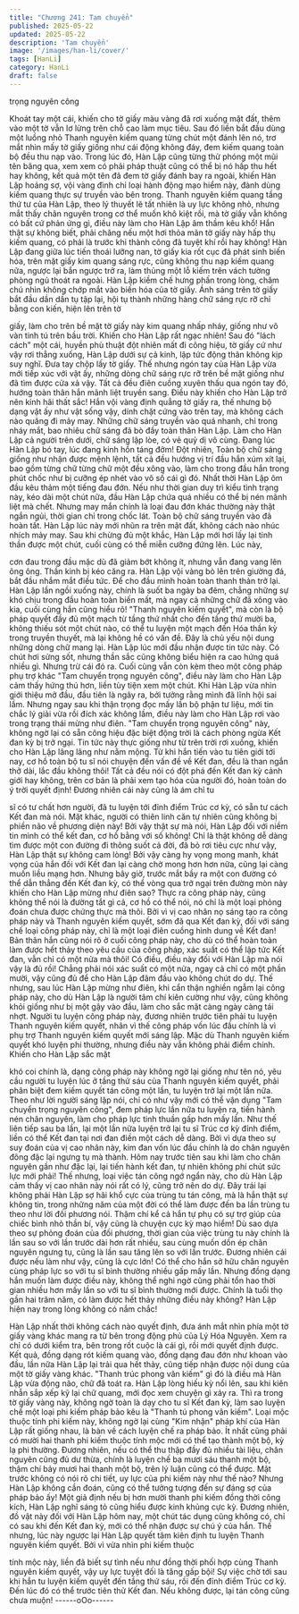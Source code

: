 ```yaml
---
title: "Chương 241: Tam chuyển"
published: 2025-05-22
updated: 2025-05-22
description: 'Tam chuyển'
image: '/images/han-li/cover/'
tags: [HanLi]
category: HanLi
draft: false
---
```


trọng nguyên công

Khoát tay một cái, khiến cho tờ giấy màu vàng đã rơi xuống mặt
đất, thêm vào một tờ vẫn lơ lửng trên chỗ cao làm mục tiêu. Sau
đó liền bắt đầu dùng một luồng nhỏ Thanh nguyên kiếm quang
từng chút một đánh lên nó, trơ mắt nhìn mấy tờ giấy giống như
cái động không đáy, đem kiếm quang toàn bộ đều thu nạp vào.
Trong lúc đó, Hàn Lập cũng từng thử phóng một mũi tên băng
qua, xem xem có phải pháp thuật cũng có thể bị nó hấp thu hết
hay không, kết quả một tên đã đem tờ giấy đánh bay ra ngoài,
khiến Hàn Lập hoảng sợ, vội vàng đình chỉ loại hành động mạo
hiểm này, đành dùng kiếm quang thực sự truyền vào bên trong.
Thanh nguyên kiếm quang tầng thứ tư của Hàn Lập, theo lý
thuyết lẽ tất nhiên là uy lực không nhỏ, nhưng mắt thấy chân
nguyên trong cơ thể muốn khô kiệt rồi, mà tờ giấy vẫn không có
bất cứ phản ứng gì, điều này làm cho Hàn Lập âm thầm kêu khổ!
Hắn thật sự không biết, phải chăng nếu một hơi thỏa mãn tờ giấy
này hấp thụ kiếm quang, có phải là trước khi thành công đã tuyệt
khí rồi hay không!
Hàn Lập đang giữa lúc tiến thoái lưỡng nan, tờ giấy kia rốt cục đã
phát sinh biến hóa, trên mặt giấy kim quang sáng rực, cũng không
thu nạp kiếm quang nữa, ngược lại bắn ngược trở ra, làm thủng
một lỗ kiếm trên vách tường phòng ngủ thoát ra ngoài.
Hàn Lập kiềm chế hưng phấn trong lòng, chăm chú nhìn không
chớp mắt vào biến hóa của tờ giấy.
Ánh sáng trên tờ giấy bắt đầu dần dần tụ tập lại, hội tụ thành
những hàng chữ sáng rực rỡ chỉ bằng con kiến, hiện lên trên tờ

giấy, làm cho trên bề mặt tờ giấy này kim quang nhấp nháy, giống
như vô vàn tinh tú trên bầu trời. Khiến cho Hàn Lập rất ngạc
nhiên!
Sau đó "lách cách" một cái, huyền phù thuật đột nhiên mất đi
công hiệu, tờ giấy cứ như vậy rơi thẳng xuống, Hàn Lập dưới sự
cả kinh, lập tức động thân không kịp suy nghĩ. Đưa tay chộp lấy
tờ giấy.
Thế nhưng ngón tay của Hàn Lập vừa mới tiếp xúc với vật ấy,
những dòng chữ sáng rực rỡ trên bề mặt giống như đã tìm được
cửa xả vậy. Tất cả đều điên cuồng xuyên thấu qua ngón tay đó,
hướng toàn thân hắn mãnh liệt truyền sang.
Điều này khiến cho Hàn Lập trở nên kinh hãi thất sắc! Hắn vội
vàng định quẳng tờ giấy ra, thế nhưng bộ dạng vật ấy như vật
sống vậy, dính chặt cứng vào trên tay, mà không cách nào quăng
đi mảy may.
Những chữ sáng truyền vào quá nhanh, chỉ trong nháy mắt, bao
nhiêu chữ sáng đã bò đầy toàn thân Hàn Lập. Làm cho Hàn Lập
cả người trên dưới, chữ sáng lập lòe, có vẻ quỷ dị vô cùng.
Đang lúc Hàn Lập bó tay, lúc đang kinh hồn táng đởm!
Đột nhiên, Toàn bộ chữ sáng giống như nhận được mệnh lệnh,
tất cả đều hướng vị trí đầu hắn xúm xít lại, bao gồm từng chữ
từng chữ một đều xông vào, làm cho trong đầu hắn trong phút
chốc như bị cưỡng ép nhét vào vô số cái gì đó. Nhất thời Hàn
Lập ôm đầu kêu thảm một tiếng đau đớn.
Nếu như thời gian duy trì kiểu tình trạng này, kéo dài một chút
nữa, đầu Hàn Lập chứa quá nhiều có thể bị nén mãnh liệt mà
chết. Nhưng may mắn chính là loại đau đớn khác thường này thật
ngắn ngủi, thời gian chỉ trong chốc lát. Toàn bộ chữ sáng truyền
vào đã hoàn tất. Hàn Lập lúc này mới nhũn ra trên mặt đất, không
cách nào nhúc nhích mảy may.
Sau khi chừng đủ một khắc, Hàn Lập mới hơi lấy lại tinh thần
được một chút, cuối cùng có thể miễn cưỡng đứng lên. Lúc này,

cơn đau trong đầu mặc dù đã giảm bớt không ít, nhưng vẫn đang
vang lên ông ông. Thần kinh bị kéo căng ra.
Hàn Lập vội vàng bò lên trên giường đá, bắt đầu nhắm mắt điều
tức. Để cho đầu mình hoàn toàn thanh thản trở lại.
Hàn Lập lần ngồi xuống này, chính là suốt ba ngày ba đêm, chẳng
những sự khó chịu trong đầu hoàn toàn biến mất, mà ngay cả
những chữ đã xông vào kia, cuối cùng hắn cũng hiểu rõ!
"Thanh nguyên kiếm quyết", mà còn là bộ pháp quyết đầy đủ một
mạch từ tầng thứ nhất cho đến tầng thứ mười ba, không thiếu sót
một chút nào, có thể tu luyện một mạch đến Hóa thần kỳ trong
truyền thuyết, mà lại không hề có vấn đề. Đây là chủ yếu nội dung
những dòng chữ mang lại.
Hàn Lập lúc mới đầu nhận được tin tức này. Có chút hơi sửng
sốt, nhưng thần sắc cũng không biểu hiện ra cao hứng quá nhiều
gì.
Nhưng trừ cái đó ra. Cuối cùng vẫn còn kèm theo một công pháp
phụ trợ khác "Tam chuyển trọng nguyên công", điều này làm cho
Hàn Lập cảm thấy hứng thú hơn, liền tùy tiện xem một chút.
Khi Hàn Lập vừa nhìn giới thiệu mở đầu, đầu tiên là ngây ra, bởi
tưởng rằng mình đã lĩnh hội sai lầm. Nhưng ngay sau khi thận
trọng đọc mấy lần bộ phận tư liệu, mới tin chắc lý giải vừa rồi đích
xác không lầm, điều này làm cho Hàn Lập rơi vào trong trạng thái
mừng như điên.
"Tam chuyển trọng nguyên công" này, không ngờ lại có sẵn công
hiệu đặc biệt động trời là cách phòng ngừa Kết đan kỳ bị trở ngại.
Tin tức này thực giống như từ trên trời rơi xuống, khiến cho Hàn
Lập lâng lâng như nằm mộng.
Từ khi hắn tiến vào tu tiên giới tới nay, cơ hồ toàn bộ tu sĩ nói
chuyện đến vấn đề về Kết đan, đều là than ngắn thở dài, lắc đầu
không thôi! Tất cả đều nói có đột phá đến Kết đan kỳ cảnh giới
hay không, trên cơ bản là phải xem tạo hóa của người đó, hoàn
toàn do ý trời quyết định! Đương nhiên cái này cũng là ám chỉ tu

sĩ có tư chất hơn người, đã tu luyện tới đỉnh điểm Trúc cơ kỳ, có
sẵn tư cách Kết đan mà nói. Mặt khác, người có thiên linh căn tự
nhiên cũng không bị phiền não về phương diện này!
Bởi vậy thật sự mà nói, Hàn Lập đối với niềm tin mình có thể kết
đan, cơ hồ bằng với số không! Chỉ là thật không dễ dàng tìm
được một con đường đi thông suốt cả đời, đã bỏ rơi tiêu cực như
vậy, Hàn Lập thật sự không cam lòng! Bởi vậy càng hy vọng
mong manh, khát vọng của hắn đối với Kết đan lại càng chờ
mong hơn hơn nữa, cũng lại càng muốn liều mạng hơn.
Nhưng bây giờ, trước mắt bầy ra một con đường có thể dẫn
thẳng đến Kết đan kỳ, có thể vòng qua trở ngại trên đường mòn
này khiến cho Hàn Lập mừng như điên sao?
Thực ra công pháp này, cũng không thể nói là đường tắt gì cả, cơ
hồ có thể nói, nó chỉ là một loại phỏng đoán chưa được chứng
thực mà thôi.
Bởi vì vị cao nhân nọ sáng tạo ra công pháp này và Thanh
nguyên kiếm quyết, sớm đã qua Kết đan kỳ, đối với sáng chế loại
công pháp này, chỉ là một loại điên cuồng hình dung về Kết đan!
Bản thân hắn cũng nói rõ ở cuối công pháp này, cho dù có thể
hoàn toàn làm được hết thảy theo yêu cầu của công pháp, xác
suất có thể lập tức Kết đan, vẫn chỉ có một nửa mà thôi!
Có điều, điều này đối với Hàn Lập mà nói vậy là đủ rồi! Chẳng
phải nói xác suất có một nửa, ngay cả chỉ có một phần mười, vậy
cũng đủ để cho Hàn Lập đâm đầu vào không chút do dự.
Thế nhưng, sau lúc Hàn Lập mừng như điên, khi cẩn thận nghiền
ngẫm lại công pháp này, cho dù Hàn Lập là người tâm chí kiên
cường như vậy, cũng không khỏi giống như bị một gậy vào đầu,
làm cho sắc mặt càng ngày càng tái nhợt.
Người tu luyện công pháp này, đương nhiên trước tiên phải tu
luyện Thanh nguyên kiếm quyết, nhân vì thế công pháp vốn lúc
đầu chính là vì phụ trợ Thanh nguyên kiếm quyết mới sáng lập.
Mặc dù Thanh nguyên kiếm quyết khó luyện phi thường, nhưng
điều này vẫn không phải điểm chính. Khiến cho Hàn Lập sắc mặt

khó coi chính là, dạng công pháp này không ngờ lại giống như tên
nó, yêu cầu người tu luyện lúc ở tầng thứ sáu của Thanh nguyên
kiếm quyết, phải phân biệt đem kiếm quyết tán công một lần, tu
luyện trở lại một lần nữa.
Theo như lời người sáng lập nói, chỉ có như vậy mới có thể vận
dụng "Tam chuyển trọng nguyên công", đem pháp lực lần nữa tu
luyện ra, tiến hành nén chân nguyên, làm cho pháp lực tinh thuần
gấp hơn mấy lần. Như thế liên tiếp sau ba lần, lại một lần nữa
luyện trở lại tu sĩ Trúc cơ kỳ đỉnh điểm, liền có thể Kết đan tại nơi
đan điền một cách dễ dàng.
Bởi vì dựa theo sự suy đoán của vị cao nhân này, kim đan vốn lúc
đầu chính là do chân nguyên đông đặc lại ngưng tụ mà thành.
Hôm nay trước tiên sau khi làm cho chân nguyên gần như đặc lại,
lại tiến hành kết đan, tự nhiên không phí chút sức lực mới phải!
Thế nhưng, loại việc tán công ngớ ngẩn này, cho dù Hàn Lập cảm
thấy vị cao nhân này nói rất có lý, cũng trở nên do dự.
Đây trái lại không phải Hàn Lập sợ hãi khổ cực của trùng tu tán
công, mà là hắn thật sự không tin, trong những năm của một đời
có thể làm được đến ba lần trùng tu theo như lời đối phương nói.
Thậm chí kể cả hắn tự phụ có sự trợ giúp của chiếc bình nhỏ thần
bí, vậy cũng là chuyện cực kỳ mạo hiểm! Dù sao dựa theo sự
phỏng đoán của đối phương, thời gian của việc trùng tu này chính
là lần sau so với lần trước dài hơn rất nhiều, sau cùng muốn dồn
ép chân nguyên ngưng tụ, cũng là lần sau tăng lên so với lần
trước.
Đương nhiên cái được nếu làm như vậy, cũng là cực lớn! Có thể
cho hắn sở hữu chân nguyên cùng pháp lực so với tu sĩ bình
thường nhiều gấp mấy lần. Nhưng đồng dạng hắn muốn làm
được điều này, không thể nghi ngờ cũng phải tổn hao thời gian
nhiều hơn mấy lần so với tu sĩ bình thường mới được.
Chính là tuổi thọ gần hai trăm năm, có làm được hết thảy những
điều này không? Hàn Lập hiện nay trong lòng không có nắm
chắc!

Hàn Lập nhất thời không cách nào quyết định, đưa ánh mắt nhìn
phía một tờ giấy vàng khác mang ra từ bên trong động phủ của
Lý Hóa Nguyên. Xem ra chỉ có dưới kiểm tra, bên trong rốt cuộc
là cái gì, rồi mới quyết định được.
Kết quả, đồng dạng rót kiếm quang vào, đồng dạng đau đớn như
khoan vào đầu, lần nữa Hàn Lập lại trải qua hết thảy, cũng tiếp
nhận được nội dung của một tờ giấy vàng khác.
"Thanh trúc phong vân kiếm" gì đó là điều mà Hàn Lập vừa động
não, chữ đã toát ra.
Hàn Lập lòng hiếu kỳ nổi lên, sau khi kiên nhẫn sắp xếp kỹ lại chữ
quang, mới đọc xem chuyện gì xảy ra.
Thì ra trong tờ giấy vàng này, không ngờ toàn là dạy cho tu sĩ Kết
đan kỳ, làm sao luyện chế một loại phi kiếm pháp bảo kêu là
"Thanh tú phong vân kiếm". Loại mộc thuộc tính phi kiếm này,
không ngờ lại cùng "Kim nhận" pháp khí của Hàn Lập rất giống
nhau, là bàn về cách luyện chế ra pháp bảo.
Ít nhất cũng phải có mười hai thanh phi kiếm thuộc tính mộc mới
có thể tạo thành một bộ, kỳ lạ phi thường. Đương nhiên, nếu có
thể thu thập đầy đủ nhiều tài liệu, chân nguyên cũng đủ dư thừa,
chính là luyện chế ba mươi sáu thanh một bộ, thậm chí bảy mươi
hai thanh một bộ, trên lý luận cũng có thể được.
Mặt trước không có nói rõ chi tiết, uy lực của phi kiếm này như
thế nào? Nhưng Hàn Lập không cần đoán, cũng có thể tưởng
tượng đến sự đáng sợ của pháp bảo ấy! Một giả định nếu bị hơn
mười thanh phi kiếm đồng thời công kích, Hàn Lập nghĩ sáng tỏ
cũng hiểu được kinh khủng cực kỳ.
Đương nhiên, đồ vật này đối với Hàn Lập hôm nay, một chút tác
dụng cũng không có, chỉ có sau khi đến Kết đan kỳ, mới có thể
nhận được sự chú ý của hắn.
Thế nhưng, lúc này ngược lại Hàn Lập quyết tâm kiên định tu
luyện Thanh nguyên kiếm quyết. Bởi vì vừa nhìn phi kiếm thuộc

tính mộc này, liền đã biết sự tình nếu như đồng thời phối hợp
cùng Thanh nguyên kiếm quyết, vậy uy lực tuyệt đối là tăng gấp
bội! Sự việc chờ tới sau khi hắn tu luyện kiếm quyết đến tầng thứ
sáu, rồi đến đỉnh điểm Trúc cơ kỳ. Đến lúc đó có thể trước tiên
thử Kết đan. Nếu không được, lại tán công cũng chưa muộn!
------oOo------
